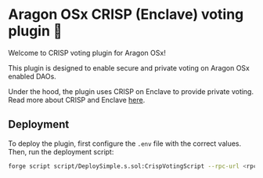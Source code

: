 # Aragon OSx CRISP (Enclave) voting plugin 🚀

Welcome to CRISP voting plugin for Aragon OSx!

This plugin is designed to enable secure and private voting on Aragon OSx enabled DAOs.

Under the hood, the plugin uses CRISP on Enclave to provide private voting. Read more about CRISP and Enclave [here](https://enclave.gg).

## Deployment

To deploy the plugin, first configure the `.env` file with the correct values. Then, run the deployment script:

```sh
forge script script/DeploySimple.s.sol:CrispVotingScript --rpc-url <rpc-url> --broadcast --verify 
```